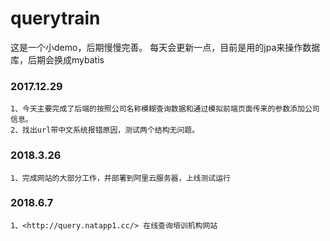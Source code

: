 # querytrain
这是一个小demo，后期慢慢完善。
每天会更新一点，目前是用的jpa来操作数据库，后期会换成mybatis
### 2017.12.29
    1、今天主要完成了后端的按照公司名称模糊查询数据和通过模拟前端页面传来的参数添加公司信息。
    2、找出url带中文系统报错原因，测试两个结构无问题。
### 2018.3.26
    1、完成网站的大部分工作，并部署到阿里云服务器，上线测试运行
### 2018.6.7
    1、<http://query.natapp1.cc/> 在线查询培训机构网站
